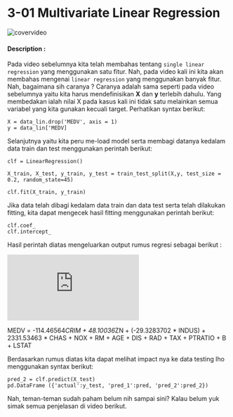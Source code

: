 # 3-01 Multivariate Linear Regression

![covervideo](http://bit.ly/makeaicovervideo)

#### **Description :**

Pada video sebelumnya kita telah membahas tentang `single linear regression` yang menggunakan satu fitur. Nah, pada video kali ini kita akan membahas mengenai `linear regression` yang menggunakan banyak fitur. <br>
Nah, bagaimana sih caranya ? Caranya adalah sama seperti pada video sebelumnya yaitu kita harus mendefinisikan **X** dan **y** terlebih dahulu. Yang membedakan ialah nilai X pada kasus kali ini tidak satu melainkan semua variabel yang kita gunakan kecuali target. Perhatikan syntax berikut:

```
X = data_lin.drop('MEDV', axis = 1)
y = data_lin['MEDV]
```

Selanjutnya yaitu kita peru me-load model serta membagi datanya kedalam data train dan test menggunakan perintah berikut:

```
clf = LinearRegression()

X_train, X_test, y_train, y_test = train_test_split(X,y, test_size = 0.2, random_state=45)

clf.fit(X_train, y_train)
```

Jika data telah dibagi kedalam data train dan data test serta telah dilakukan fitting, kita dapat mengecek hasil fitting menggunakan perintah berikut:

```
clf.coef_
clf.intercept_
```
Hasil perintah diatas mengeluarkan output rumus regresi sebagai berikut :

![equation](http://latex.codecogs.com/gif.latex?MEDV%20%3D%20-114.46564CRIM%20&plus;%2048.10036ZN%20&plus;%20%28-29.3283702%20*%20INDUS%29%20&plus;%202331.53463%20*%20CHAS%20&plus;%20NOX%20&plus;%20RM%20&plus;%20AGE%20&plus;%20DIS%20&plus;%20RAD%20&plus;%20TAX%20&plus;%20PTRATIO%20&plus;%20B%20&plus;%20LSTAT)

MEDV = -114.46564*CRIM + 48.10036*ZN + (-29.3283702 * INDUS) + 2331.53463 * CHAS + NOX + RM + AGE + DIS + RAD + TAX + PTRATIO + B + LSTAT


Berdasarkan rumus diatas kita dapat melihat impact nya ke data testing lho menggunakan syntax berikut:
```
pred_2 = clf.predict(X_test)
pd.DataFrame ({'actual':y_test, 'pred_1':pred, 'pred_2':pred_2})
```

Nah, teman-teman sudah paham belum nih sampai sini? Kalau belum yuk simak semua penjelasan di video berikut.
